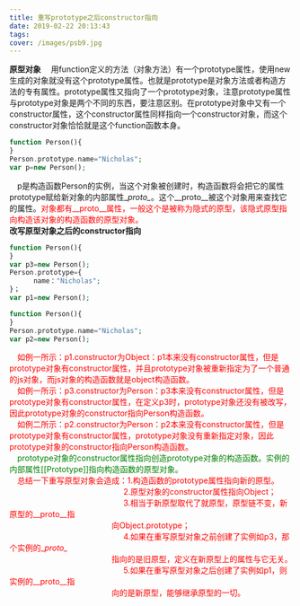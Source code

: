 ```yaml
---
title: 重写prototype之后constructor指向
date: 2019-02-22 20:13:43
tags:
cover: /images/psb9.jpg
---
```


**原型对象**
&ensp;&ensp;用function定义的方法（对象方法）有一个prototype属性，使用new生成的对象就没有这个prototype属性。也就是prototype是对象方法或者构造方法的专有属性。prototype属性又指向了一个prototype对象，注意prototype属性与prototype对象是两个不同的东西，要注意区别。在prototype对象中又有一个constructor属性，这个constructor属性同样指向一个constructor对象，而这个constructor对象恰恰就是这个function函数本身。<br/>
```php
function Person(){
}
Person.prototype.name="Nicholas";
var p=new Person();
```
&ensp;&ensp;p是构造函数Person的实例，当这个对象被创建时，构造函数将会把它的属性prototype赋给新对象的内部属性\__proto\__。这个\__proto\__被这个对象用来查找它的属性。<font color="red">对象都有\__proto\__属性，一般这个是被称为隐式的原型，该隐式原型指向构造该对象的构造函数的原型对象。</font><br/>
**改写原型对象之后的constructor指向**
```php
function Person(){
}
var p3=new Person();
Person.prototype={
      name："Nicholas";
}；
var p1=new Person();
```
```php
function Person(){
}
Person.prototype.name="Nicholas";
var p2=new Person();
```
&ensp;&ensp;<font color="red">如例一所示：p1.constructor为Object：p1本来没有constructor属性，但是prototype对象有constructor属性，并且prototype对象被重新指定为了一个普通的js对象，而js对象的构造函数就是object构造函数。</font><br/>
&ensp;&ensp;<font color="red">如例一所示：p3.constructor为Person：p3本来没有constructor属性，但是prototype对象有constructor属性，在定义p3时，prototype对象还没有被改写，因此prototype对象的constructor指向Person构造函数。</font><br/>
&ensp;&ensp;<font color="red">如例二所示：p2.constructor为Person：p2本来没有constructor属性，但是prototype对象有constructor属性，prototype对象没有重新指定对象，因此prototype对象的constructor指向Person构造函数。<br/>
&ensp;&ensp;<font color="green">prototype对象的constructor属性指向创造prototype对象的构造函数。实例的内部属性[[Prototype]]指向构造函数的原型对象。</font><br/>
&ensp;&ensp;<font color="red">总结一下重写原型对象会造成：1.构造函数的prototype属性指向新的原型。<br/>
&ensp;&ensp;&ensp;&ensp;&ensp;&ensp;&ensp;&ensp;&ensp;&ensp;&ensp;&ensp;&ensp;&ensp;&ensp;&ensp;&ensp;&ensp;&ensp;&ensp;&ensp;&ensp;&ensp;&ensp;&ensp;&ensp;&ensp;&ensp;&ensp;2.原型对象的constructor属性指向Object；<br/>
&ensp;&ensp;&ensp;&ensp;&ensp;&ensp;&ensp;&ensp;&ensp;&ensp;&ensp;&ensp;&ensp;&ensp;&ensp;&ensp;&ensp;&ensp;&ensp;&ensp;&ensp;&ensp;&ensp;&ensp;&ensp;&ensp;&ensp;&ensp;&ensp;3.相当于新原型取代了就原型，原型链不变，新原型的\__proto\__指<br/>&ensp;&ensp;&ensp;&ensp;&ensp;&ensp;&ensp;&ensp;&ensp;&ensp;&ensp;&ensp;&ensp;&ensp;&ensp;&ensp;&ensp;&ensp;&ensp;&ensp;&ensp;&ensp;&ensp;&ensp;&ensp;&ensp;向Object.prototype；<br/>
&ensp;&ensp;&ensp;&ensp;&ensp;&ensp;&ensp;&ensp;&ensp;&ensp;&ensp;&ensp;&ensp;&ensp;&ensp;&ensp;&ensp;&ensp;&ensp;&ensp;&ensp;&ensp;&ensp;&ensp;&ensp;&ensp;&ensp;&ensp;&ensp;4.如果在重写原型对象之前创建了实例如p3，那个实例的\__proto\__<br/>&ensp;&ensp;&ensp;&ensp;&ensp;&ensp;&ensp;&ensp;&ensp;&ensp;&ensp;&ensp;&ensp;&ensp;&ensp;&ensp;&ensp;&ensp;&ensp;&ensp;&ensp;&ensp;&ensp;&ensp;&ensp;&ensp;指向的是旧原型，定义在新原型上的属性与它无关。<br/>
&ensp;&ensp;&ensp;&ensp;&ensp;&ensp;&ensp;&ensp;&ensp;&ensp;&ensp;&ensp;&ensp;&ensp;&ensp;&ensp;&ensp;&ensp;&ensp;&ensp;&ensp;&ensp;&ensp;&ensp;&ensp;&ensp;&ensp;&ensp;&ensp;5.如果在重写原型对象之后创建了实例如p1，则实例的\__proto\__指<br/>&ensp;&ensp;&ensp;&ensp;&ensp;&ensp;&ensp;&ensp;&ensp;&ensp;&ensp;&ensp;&ensp;&ensp;&ensp;&ensp;&ensp;&ensp;&ensp;&ensp;&ensp;&ensp;&ensp;&ensp;&ensp;&ensp;向的是新原型，能够继承原型的一切。</font>
